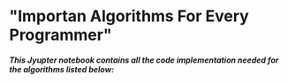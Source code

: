 # **"Importan Algorithms For Every Programmer"**

##### This Jyupter notebook contains all the code implementation needed for the algorithms listed below:
